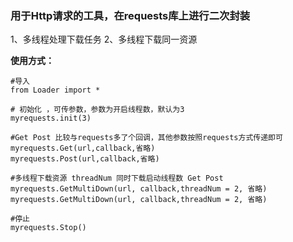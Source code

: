 ### 用于Http请求的工具，在requests库上进行二次封装
1、多线程处理下载任务
2、多线程下载同一资源  

**使用方式：**  

```
#导入
from Loader import *

# 初始化 ，可传参数，参数为开启线程数，默认为3
myrequests.init(3)

#Get Post 比较与requests多了个回调，其他参数按照requests方式传递即可
myrequests.Get(url,callback,省略)
myrequests.Post(url,callback,省略)

#多线程下载资源 threadNum 同时下载启动线程数 Get Post
myrequests.GetMultiDown(url, callback,threadNum = 2, 省略)
myrequests.GetMultiDown(url, callback,threadNum = 2, 省略)

#停止
myrequests.Stop()

```